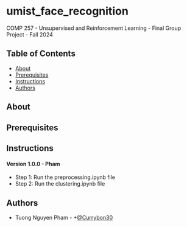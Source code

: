 # umist_face_recognition

COMP 257 - Unsupervised and Reinforcement Learning - Final Group Project - Fall 2024

## Table of Contents

+ [About](#about)
+ [Prerequisites](#prerequisites)
+ [Instructions](#instructions)
+ [Authors](#authors)

## About <a name = "about"></a>

## Prerequisites <a name = "prerequisites"></a>

## Instructions <a name = "instructions"></a>

#### Version 1.0.0 - Pham
- Step 1: Run the preprocessing.ipynb file
- Step 2: Run the clustering.ipynb file

## Authors <a name = "authors"></a>

- Tuong Nguyen Pham - +[@Currybon30](#https://github.com/Currybon30)
